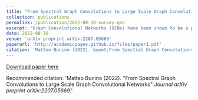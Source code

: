 ```yaml
---
title: "From Spectral Graph Convolutions to Large Scale Graph Convolutional Networks"
collection: publications
permalink: /publication/2022-08-30-survey-gnn
excerpt: 'Graph Convolutional Networks (GCNs) have been shown to be a powerful concept that has been successfully applied to a large variety of tasks across many domains over the past years. In this work we study the theory that paved the way to the definition of GCN, including related parts of classical graph theory. We also discuss and experimentally demonstrate key properties and limitations of GCNs such as those caused by the statistical dependency of samples, introduced by the edges of the graph, which causes the estimates of the full gradient to be biased. Another limitation we discuss is the negative impact of minibatch sampling on the model performance. As a consequence, during parameter update, gradients are computed on the whole dataset, undermining scalability to large graphs. To account for this, we research alternative methods which allow to safely learn good parameters while sampling only a subset of data per iteration. We reproduce the results reported in the work of Kipf et al. and propose an implementation inspired to SIGN, which is a sampling-free minibatch method. Eventually we compare the two implementations on a benchmark dataset, proving that they are comparable in terms of prediction accuracy for the task of semi-supervised node classification.'
date: 2022-08-30
venue: 'arXiv preprint arXiv:2207.05669'
paperurl: 'http://academicpages.github.io/files/paper1.pdf'
citation: 'Matteo Bunino (2022). &quot;From Spectral Graph Convolutions to Large Scale Graph Convolutional Networks&quot; <i>Journal arXiv preprint arXiv:2207.05669</i>.'
---
```


[Download paper here](https://arxiv.org/pdf/2207.05669.pdf)

Recommended citation: 'Matteo Bunino (2022). &quot;From Spectral Graph Convolutions to Large Scale Graph Convolutional Networks&quot; <i>Journal arXiv preprint arXiv:2207.05669</i>.'
